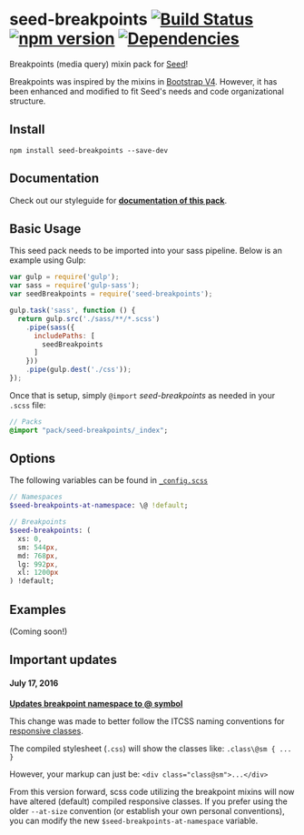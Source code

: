 # seed-breakpoints [![Build Status](https://travis-ci.org/helpscout/seed-breakpoints.svg?branch=master)](https://travis-ci.org/helpscout/seed-breakpoints) [![npm version](https://badge.fury.io/js/seed-breakpoints.svg)](https://badge.fury.io/js/seed-breakpoints) [![Dependencies](https://david-dm.org/helpscout/seed-breakpoints.svg)](https://david-dm.org/helpscout/seed-breakpoints)

Breakpoints (media query) mixin pack for [Seed](https://github.com/helpscout/seed)!

Breakpoints was inspired by the mixins in [Bootstrap V4](https://github.com/twbs/bootstrap/tree/v4-dev). However, it has been enhanced and modified to fit Seed's needs and code organizational structure.


## Install
```
npm install seed-breakpoints --save-dev
```


## Documentation

Check out our styleguide for **[documentation of this pack](http://style.helpscout.com/seed/packs/seed-states/)**.


## Basic Usage

This seed pack needs to be imported into your sass pipeline. Below is an example using Gulp:

```javascript
var gulp = require('gulp');
var sass = require('gulp-sass');
var seedBreakpoints = require('seed-breakpoints');

gulp.task('sass', function () {
  return gulp.src('./sass/**/*.scss')
    .pipe(sass({
      includePaths: [
        seedBreakpoints
      ]
    }))
    .pipe(gulp.dest('./css'));
});
```

Once that is setup, simply `@import` *seed-breakpoints* as needed in your `.scss` file:

```sass
// Packs
@import "pack/seed-breakpoints/_index";
```

## Options

The following variables can be found in [`_config.scss`](https://github.com/helpscout/seed-breakpoints/blob/master/scss/pack/_config.scss)

```sass
// Namespaces
$seed-breakpoints-at-namespace: \@ !default;

// Breakpoints
$seed-breakpoints: (
  xs: 0,
  sm: 544px,
  md: 768px,
  lg: 992px,
  xl: 1200px
) !default;

```

## Examples

(Coming soon!)


## Important updates

#### July 17, 2016

**[Updates breakpoint namespace to @ symbol](https://github.com/helpscout/seed-breakpoints/pull/9)**

This change was made to better follow the ITCSS naming conventions for [responsive classes](http://csswizardry.com/2015/08/bemit-taking-the-bem-naming-convention-a-step-further/).

The compiled stylesheet (`.css`) will show the classes like:
`.class\@sm { ... }`

However, your markup can just be:
`<div class="class@sm">...</div>`

From this version forward, scss code utilizing the breakpoint mixins will now have altered (default) compiled responsive classes.
If you prefer using the older `--at-size` convention (or establish your own personal conventions), you can modify the new `$seed-breakpoints-at-namespace` variable.
